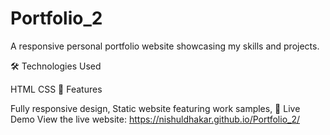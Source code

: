 # Portfolio_2
A responsive personal portfolio website showcasing my skills and projects.

🛠️ Technologies Used

HTML
CSS
🌟 Features

Fully responsive design,
Static website featuring work samples,
🚀 Live Demo View the live website: https://nishuldhakar.github.io/Portfolio_2/
